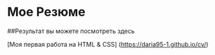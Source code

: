 # Мое Резюме

##Результат вы можете посмотреть здесь

[Моя первая работа на HTML & CSS] (https://daria95-1.github.io/cv/)
